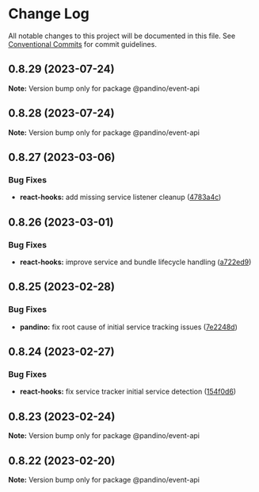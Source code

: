 # Change Log

All notable changes to this project will be documented in this file.
See [Conventional Commits](https://conventionalcommits.org) for commit guidelines.

## 0.8.29 (2023-07-24)

**Note:** Version bump only for package @pandino/event-api

## 0.8.28 (2023-07-24)

**Note:** Version bump only for package @pandino/event-api

## 0.8.27 (2023-03-06)

### Bug Fixes

* **react-hooks:** add missing service listener cleanup ([4783a4c](https://github.com/BlackBeltTechnology/pandino/commit/4783a4c4e10211ab06f606744b3bd8b075b6a0ed))

## 0.8.26 (2023-03-01)

### Bug Fixes

* **react-hooks:** improve service and bundle lifecycle handling ([a722ed9](https://github.com/BlackBeltTechnology/pandino/commit/a722ed9c24394e8f7369ea785c4e40b4f9a7b5fd))

## 0.8.25 (2023-02-28)

### Bug Fixes

* **pandino:** fix root cause of initial service tracking issues ([7e2248d](https://github.com/BlackBeltTechnology/pandino/commit/7e2248d4eb3f1f1b77af0ced1a53db5e6dfcc465))

## 0.8.24 (2023-02-27)

### Bug Fixes

* **react-hooks:** fix service tracker initial service detection ([154f0d6](https://github.com/BlackBeltTechnology/pandino/commit/154f0d6584f6fd3c25a66ec8b4389f034b431f9e))

## 0.8.23 (2023-02-24)

**Note:** Version bump only for package @pandino/event-api

## 0.8.22 (2023-02-20)

**Note:** Version bump only for package @pandino/event-api
